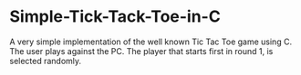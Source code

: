 # Simple-Tick-Tack-Toe-in-C
A very simple implementation of the well known Tic Tac Toe game using C.
The user plays against the PC. The player that starts first in round 1, is selected randomly.

